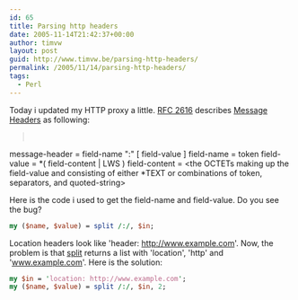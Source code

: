 ```yaml
---
id: 65
title: Parsing http headers
date: 2005-11-14T21:42:37+00:00
author: timvw
layout: post
guid: http://www.timvw.be/parsing-http-headers/
permalink: /2005/11/14/parsing-http-headers/
tags:
  - Perl
---
```

Today i updated my HTTP proxy a little. [RFC 2616](http://www.w3.org/Protocols/rfc2616/rfc2616.html) describes [Message Headers](http://www.w3.org/Protocols/rfc2616/rfc2616-sec4.html#sec4.2) as following:

> <div>
>   <pre>
message-header = field-name ":" [ field-value ]
field-name     = token
field-value    = *( field-content | LWS )
field-content  = &lt;the OCTETs making up the field-value and consisting of
                 either *TEXT or combinations of token, separators,
                 and quoted-string&gt;
</pre>
> </div>

Here is the code i used to get the field-name and field-value. Do you see the bug?

```perl
my ($name, $value) = split /:/, $in;
```

Location headers look like 'header: http://www.example.com'. Now, the problem is that [split](http://perldoc.perl.org/functions/split.html) returns a list with 'location', 'http' and 'www.example.com'. Here is the solution:

```perl 
my $in = 'location: http://www.example.com';
my ($name, $value) = split /:/, $in, 2;
```
